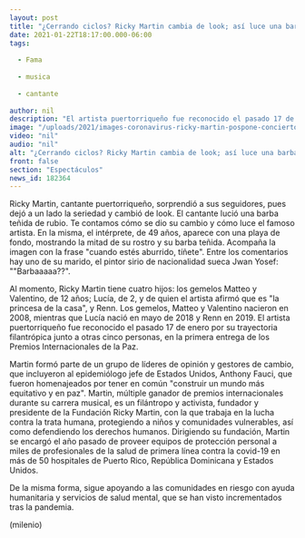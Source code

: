 ```yaml
---
layout: post
title: "¿Cerrando ciclos? Ricky Martin cambia de look; así luce una barba distinta"
date: 2021-01-22T18:17:00.000-06:00
tags:
  
  - Fama
  
  - musica
  
  - cantante
  
author: nil
description: "El artista puertorriqueño fue reconocido el pasado 17 de enero por su trayectoria filantrópica junto a otras cinco personas, en la primera entrega de los Premios Internacionales de la Paz."
image: "/uploads/2021/images-coronavirus-ricky-martin-pospone-conciertos_1_46_956_596.jpg"
video: "nil"
audio: "nil"
alt: "¿Cerrando ciclos? Ricky Martin cambia de look; así luce una barba distinta"
front: false
section: "Espectáculos"
news_id: 182364
---
```


Ricky Martin, cantante puertorriqueño, sorprendió a sus seguidores, pues dejó a un lado la seriedad y cambió de look. El cantante lució una barba teñida de rubio. Te contamos cómo se dio su cambio y cómo luce el famoso artista.  En la misma, el intérprete, de 49 años, aparece con una playa de fondo, mostrando la mitad de su rostro y su barba teñida. Acompaña la imagen con la frase "cuando estés aburrido, tíñete". Entre los comentarios hay uno de su marido, el pintor sirio de nacionalidad sueca Jwan Yosef: ""Barbaaaaa??". 

Al momento, Ricky Martin tiene cuatro hijos: los gemelos Matteo y Valentino, de 12 años; Lucía, de 2, y de quien el artista afirmó que es "la princesa de la casa", y Renn. Los gemelos, Matteo y Valentino nacieron en 2008, mientras que Lucía nació en mayo de 2018 y Renn en 2019. El artista puertorriqueño fue reconocido el pasado 17 de enero por su trayectoria filantrópica junto a otras cinco personas, en la primera entrega de los Premios Internacionales de la Paz. 

Martin formó parte de un grupo de líderes de opinión y gestores de cambio, que incluyeron al epidemiólogo jefe de Estados Unidos, Anthony Fauci, que fueron homenajeados por tener en común "construir un mundo más equitativo y en paz". Martin, múltiple ganador de premios internacionales durante su carrera musical, es un filántropo y activista, fundador y presidente de la Fundación Ricky Martin, con la que trabaja en la lucha contra la trata humana, protegiendo a niños y comunidades vulnerables, así como defendiendo los derechos humanos. Dirigiendo su fundación, Martin se encargó el año pasado de proveer equipos de protección personal a miles de profesionales de la salud de primera línea contra la covid-19 en más de 50 hospitales de Puerto Rico, República Dominicana y Estados Unidos. 

De la misma forma, sigue apoyando a las comunidades en riesgo con ayuda humanitaria y servicios de salud mental, que se han visto incrementados tras la pandemia. 

(milenio)